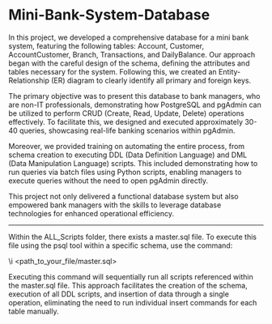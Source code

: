 # Mini-Bank-System-Database

In this project, we developed a comprehensive database for a mini bank system, featuring the following tables: Account, Customer, AccountCustomer, Branch, Transactions, and DailyBalance. Our approach began with the careful design of the schema, defining the attributes and tables necessary for the system. Following this, we created an Entity-Relationship (ER) diagram to clearly identify all primary and foreign keys.

The primary objective was to present this database to bank managers, who are non-IT professionals, demonstrating how PostgreSQL and pgAdmin can be utilized to perform CRUD (Create, Read, Update, Delete) operations effectively. To facilitate this, we designed and executed approximately 30-40 queries, showcasing real-life banking scenarios within pgAdmin.

Moreover, we provided training on automating the entire process, from schema creation to executing DDL (Data Definition Language) and DML (Data Manipulation Language) scripts. This included demonstrating how to run queries via batch files using Python scripts, enabling managers to execute queries without the need to open pgAdmin directly.

This project not only delivered a functional database system but also empowered bank managers with the skills to leverage database technologies for enhanced operational efficiency.

*******************************************************************************************************************************************************************


Within the ALL_Scripts folder, there exists a master.sql file. To execute this file using the psql tool within a specific schema, use the command:

\i <path_to_your_file/master.sql>

Executing this command will sequentially run all scripts referenced within the master.sql file. This approach facilitates the creation of the schema, execution of all DDL scripts, and insertion of data through a single operation, eliminating the need to run individual insert commands for each table manually.
